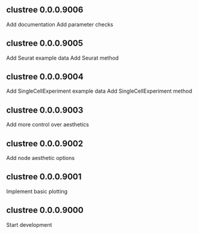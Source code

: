 ## clustree 0.0.0.9006

Add documentation
Add parameter checks

## clustree 0.0.0.9005

Add Seurat example data
Add Seurat method

## clustree 0.0.0.9004

Add SingleCellExperiment example data
Add SingleCellExperiment method

## clustree 0.0.0.9003

Add more control over aesthetics

## clustree 0.0.0.9002

Add node aesthetic options

## clustree 0.0.0.9001

Implement basic plotting

## clustree 0.0.0.9000

Start development